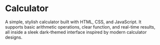 # Calculator
A simple, stylish calculator built with HTML, CSS, and JavaScript. It supports basic arithmetic operations, clear function, and real-time results, all inside a sleek dark-themed interface inspired by modern calculator designs.
